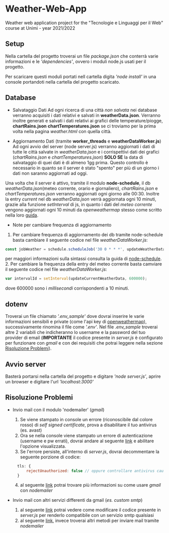 # Weather-Web-App
Weather web application project for the "Tecnologie e Linguaggi per il Web" course at Unimi - year 2021/2022

## Setup
Nella cartella del progetto troverai un file *package.json* che conterrà varie informazioni e le *'dependencies'*, ovvero i moduli node.js usati per il progetto.

Per scaricare questi moduli portati nell cartella digita *'node install'* in una console portandoti nella cartella del progetto scaricato.

## Database
* Salvataggio Dati
Ad ogni ricerca di una città *non salvata* nei database verranno acquisiti i dati relativi e salvati in **weatherData.json**. 
Verranno inoltre generati e salvati i dati relativi ai grafici delle temperature/piogge, **chartRains.json** **chartTemperatures.json** se ci troviamo per la prima volta nella pagina *weather.html* con quella città.

* Aggiornamento Dati (tramite **worker_threads** e **weatherDataWorker.js**)
Ad ogni avvio del server (node server.js) verranno aggiornati i dati di tutte le città salvate in *weatherData.json* e i corrispettivi dati dei grafici (*chartRains.json* e *chartTemperatures.json*) **SOLO SE** la data di salvataggio di quei dati è di almeno 1gg prima. Questo controllo è necessario in quanto se il server è stato "spento" per più di un giorno i dati non saranno aggiornati ad oggi.

Una volta che il server è attivo, tramite il modulo **node-schedule**, il db *weatherData.json*(meteo corrente, orario e giornaliero), *chartRains.json* e *chartTemperatures.json*  verranno aggiornati ogni giorno alle 00:30.
Inoltre la entry *current* nel db *weatherData.json* verrà aggiornata ogni 10 minuti, grazie alla funzione *setInterval* di js, in quanto i dati del *meteo corrente* vengono aggiornati ogni 10 minuti da *openweathermap* stesso come scritto nella loro [guida](https://openweathermap.org/guide).

* Note per cambiare frequenza di aggiornamento
1. Per cambiare frequenza di aggiornamento dei db tramite node-schedule basta cambiare il seguente codice nel file *weatherDataWorker.js*:
```javascript
const jobWeather = schedule.scheduleJob('30 0 * * *', updateWeatherData);
```
per maggiori informazioni sulla sintassi consulta la guida di [node-schedule](https://www.npmjs.com/package/node-schedule).
2. Per cambiare la frequenza della entry del meteo corrente basta camviare il seguente codice nel file *weatherDataWorker.js*:
```javascript
var intervalId = setInterval(updateCurrentWeatherData, 600000);
```
dove 600000 sono i *millisecondi* corrispondenti a 10 minuti.

## dotenv
Troverai un file chiamato *'.env_sample'* dove dovrai inserire le varie informazioni sensibili e private (come l'api key di [openweathermap](https://openweathermap.org/api)), successivamente rinomina il file come *'.env'*.
Nel file *.env_sample* troverai altre 2 variabili che indicheranno lo username e la password del tuo provider di email (**IMPORTANTE** il codice presente in *server.js* è configurato per funzionare con *gmail* e con dei requisiti che potrai leggere nella sezione [Risoluzione Problemi](#Risoluzione-problemi)).

## Avvio server
Basterà portarsi nella cartella del progetto e digitare *'node server.js'*, aprire un browser e digitare l'url *'localhost:3000'*

## Risoluzione Problemi
* Invio mail con il modulo 'nodemailer' (*gmail*)
  1. Se viene stampato in console un errore (riconoscibile dal colore rosso) di *self signed certificate*, prova a disabilitare il tuo antivirus (es. avast)
  2. Ora se nella console viene stampato un errore di autenticazione (username e pw errati), dovrai andare al seguente [link](https://www.google.com/settings/security/lesssecureapps) e abilitare l'opzione visualizzata.
  3. Se l'errore persiste, all'interno di *server.js*, dovrai decommentare la seguente porzione di codice: 
  ```javascript
    tls: {
        rejectUnauthorized: false // oppure controllare antivirus causa problema
    }
  ```
  4. al seguente [link](https://nodemailer.com/usage/using-gmail/) potrai trovare più informazioni su come usare *gmail* con *nodemailer*
  
* Invio mail con altri servizi differenti da gmail (*es. custom smtp*)
  1. al seguente [link](https://nodemailer.com/smtp/) potrai vedere come modificare il codice presente in *server.js* per renderlo compatibile con un servizio smtp qualsiasi
  2. al seguente [link](https://nodemailer.com/transports/), invece troverai altri metodi per inviare mail tramite *nodemailer*
